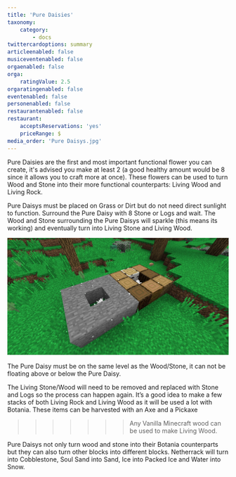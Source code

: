 ```yaml
---
title: 'Pure Daisies'
taxonomy:
    category:
        - docs
twittercardoptions: summary
articleenabled: false
musiceventenabled: false
orgaenabled: false
orga:
    ratingValue: 2.5
orgaratingenabled: false
eventenabled: false
personenabled: false
restaurantenabled: false
restaurant:
    acceptsReservations: 'yes'
    priceRange: $
media_order: 'Pure Daisys.jpg'
---
```


Pure Daisies are the first and most important functional flower you can create, it's advised you make at least 2 (a good healthy amount would be 8 since it allows you to craft more at once). These flowers can be used to turn Wood and Stone into their more functional counterparts: Living Wood and Living Rock.

Pure Daisys must be placed on Grass or Dirt but do not need direct sunlight to function. Surround the Pure Daisy with 8 Stone or Logs and wait. The Wood and Stone surrounding the Pure Daisys will sparkle (this means its working) and eventually turn into Living Stone and Living Wood.

![](Pure%20Daisys.jpg)

The Pure Daisy must be on the same level as the Wood/Stone, it can not be floating above or below the Pure Daisy.

The Living Stone/Wood will need to be removed and replaced with Stone and Logs so the process can happen again. It’s a good idea to make a few stacks of both Living Rock and Living Wood as it will be used a lot with Botania. These items can be harvested with an Axe and a Pickaxe

>>>>>>> Any Vanilla Minecraft wood can be used to make Living Wood.

Pure Daisys not only turn wood and stone into their Botania counterparts but they can also turn other blocks into different blocks. Netherrack will turn into Cobblestone, Soul Sand into Sand, Ice into Packed Ice and Water into Snow.
